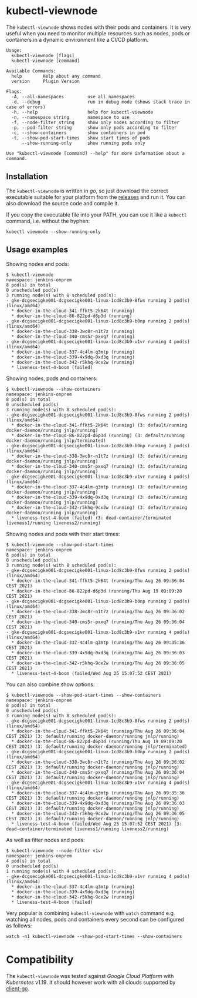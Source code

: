 # kubectl-viewnode
The `kubectl-viewnode` shows nodes with their pods and containers.
It is very useful when you need to monitor multiple resources such as nodes, pods or containers in a dynamic environment like a CI/CD platform.

```
Usage:
  kubectl-viewnode [flags]
  kubectl-viewnode [command]

Available Commands:
  help        Help about any command
  version     Plugin Version

Flags:
  -A, --all-namespaces         use all namespaces
  -d, --debug                  run in debug mode (shows stack trace in case of errors)
  -h, --help                   help for kubectl-viewnode
  -n, --namespace string       namespace to use
  -f, --node-filter string     show only nodes according to filter
  -p, --pod-filter string      show only pods according to filter
  -c, --show-containers        show containers in pod
  -t, --show-pod-start-times   show start times of pods
      --show-running-only      show running pods only

Use "kubectl-viewnode [command] --help" for more information about a command.
```
## Installation
The `kubectl-viewnode` is written in _go_, so just download the correct executable suitable for your platform from the [releases](https://github.com/NTTDATA-EMEA/kubectl-viewnode/releases) and run it.
You can also download the source code and compile it.

If you copy the executable file into your PATH, you can use it like a `kubectl` command, i.e. without the hyphen:
```
kubectl viewnode --show-running-only
```

## Usage examples
Showing nodes and pods:
```
$ kubectl-viewnode
namespace: jenkins-onprem
8 pod(s) in total
0 unscheduled pod(s)
3 running node(s) with 8 scheduled pod(s):
- gke-dcgsecigke001-dcgsecigke001-linux-1cd8c3b9-8fws running 2 pod(s) (linux/amd64)
  * docker-in-the-cloud-341-ffkt5-2k64t (running)
  * docker-in-the-cloud-86-822pd-d6p3d (running)
- gke-dcgsecigke001-dcgsecigke001-linux-1cd8c3b9-b0np running 2 pod(s) (linux/amd64)
  * docker-in-the-cloud-338-3wc8r-n1t7z (running)
  * docker-in-the-cloud-340-cms5r-pxxq7 (running)
- gke-dcgsecigke001-dcgsecigke001-linux-1cd8c3b9-v1vr running 4 pod(s) (linux/amd64)
  * docker-in-the-cloud-337-4c4lm-q3mtp (running)
  * docker-in-the-cloud-339-4x9dq-0xd3q (running)
  * docker-in-the-cloud-342-r5khq-9cx2w (running)
  * liveness-test-4-boom (failed)
```
Showing nodes, pods and containers:
```
$ kubectl-viewnode --show-containers
namespace: jenkins-onprem
8 pod(s) in total
0 unscheduled pod(s)
3 running node(s) with 8 scheduled pod(s):
- gke-dcgsecigke001-dcgsecigke001-linux-1cd8c3b9-8fws running 2 pod(s) (linux/amd64)
  * docker-in-the-cloud-341-ffkt5-2k64t (running) (3: default/running docker-daemon/running jnlp/running)
  * docker-in-the-cloud-86-822pd-d6p3d (running) (3: default/running docker-daemon/running jnlp/terminated)
- gke-dcgsecigke001-dcgsecigke001-linux-1cd8c3b9-b0np running 2 pod(s) (linux/amd64)
  * docker-in-the-cloud-338-3wc8r-n1t7z (running) (3: default/running docker-daemon/running jnlp/running)
  * docker-in-the-cloud-340-cms5r-pxxq7 (running) (3: default/running docker-daemon/running jnlp/running)
- gke-dcgsecigke001-dcgsecigke001-linux-1cd8c3b9-v1vr running 4 pod(s) (linux/amd64)
  * docker-in-the-cloud-337-4c4lm-q3mtp (running) (3: default/running docker-daemon/running jnlp/running)
  * docker-in-the-cloud-339-4x9dq-0xd3q (running) (3: default/running docker-daemon/running jnlp/running)
  * docker-in-the-cloud-342-r5khq-9cx2w (running) (3: default/running docker-daemon/running jnlp/running)
  * liveness-test-4-boom (failed) (3: dead-container/terminated liveness1/running liveness2/running)
```
Showing nodes and pods with their start times:
```
$ kubectl-viewnode --show-pod-start-times
namespace: jenkins-onprem
8 pod(s) in total
0 unscheduled pod(s)
3 running node(s) with 8 scheduled pod(s):
- gke-dcgsecigke001-dcgsecigke001-linux-1cd8c3b9-8fws running 2 pod(s) (linux/amd64)
  * docker-in-the-cloud-341-ffkt5-2k64t (running/Thu Aug 26 09:36:04 CEST 2021)
  * docker-in-the-cloud-86-822pd-d6p3d (running/Thu Aug 19 09:09:20 CEST 2021)
- gke-dcgsecigke001-dcgsecigke001-linux-1cd8c3b9-b0np running 2 pod(s) (linux/amd64)
  * docker-in-the-cloud-338-3wc8r-n1t7z (running/Thu Aug 26 09:36:02 CEST 2021)
  * docker-in-the-cloud-340-cms5r-pxxq7 (running/Thu Aug 26 09:36:04 CEST 2021)
- gke-dcgsecigke001-dcgsecigke001-linux-1cd8c3b9-v1vr running 4 pod(s) (linux/amd64)
  * docker-in-the-cloud-337-4c4lm-q3mtp (running/Thu Aug 26 09:35:36 CEST 2021)
  * docker-in-the-cloud-339-4x9dq-0xd3q (running/Thu Aug 26 09:36:03 CEST 2021)
  * docker-in-the-cloud-342-r5khq-9cx2w (running/Thu Aug 26 09:36:05 CEST 2021)
  * liveness-test-4-boom (failed/Wed Aug 25 15:07:52 CEST 2021)
```
You can also combine show options:
```
$ kubectl-viewnode --show-pod-start-times --show-containers
namespace: jenkins-onprem
8 pod(s) in total
0 unscheduled pod(s)
3 running node(s) with 8 scheduled pod(s):
- gke-dcgsecigke001-dcgsecigke001-linux-1cd8c3b9-8fws running 2 pod(s) (linux/amd64)
  * docker-in-the-cloud-341-ffkt5-2k64t (running/Thu Aug 26 09:36:04 CEST 2021) (3: default/running docker-daemon/running jnlp/running)
  * docker-in-the-cloud-86-822pd-d6p3d (running/Thu Aug 19 09:09:20 CEST 2021) (3: default/running docker-daemon/running jnlp/terminated)
- gke-dcgsecigke001-dcgsecigke001-linux-1cd8c3b9-b0np running 2 pod(s) (linux/amd64)
  * docker-in-the-cloud-338-3wc8r-n1t7z (running/Thu Aug 26 09:36:02 CEST 2021) (3: default/running docker-daemon/running jnlp/running)
  * docker-in-the-cloud-340-cms5r-pxxq7 (running/Thu Aug 26 09:36:04 CEST 2021) (3: default/running docker-daemon/running jnlp/running)
- gke-dcgsecigke001-dcgsecigke001-linux-1cd8c3b9-v1vr running 4 pod(s) (linux/amd64)
  * docker-in-the-cloud-337-4c4lm-q3mtp (running/Thu Aug 26 09:35:36 CEST 2021) (3: default/running docker-daemon/running jnlp/running)
  * docker-in-the-cloud-339-4x9dq-0xd3q (running/Thu Aug 26 09:36:03 CEST 2021) (3: default/running docker-daemon/running jnlp/running)
  * docker-in-the-cloud-342-r5khq-9cx2w (running/Thu Aug 26 09:36:05 CEST 2021) (3: default/running docker-daemon/running jnlp/running)
  * liveness-test-4-boom (failed/Wed Aug 25 15:07:52 CEST 2021) (3: dead-container/terminated liveness1/running liveness2/running)
```
As well as filter nodes and pods:
```
$ kubectl-viewnode --node-filter v1vr
namespace: jenkins-onprem
4 pod(s) in total
0 unscheduled pod(s)
1 running node(s) with 4 scheduled pod(s):
- gke-dcgsecigke001-dcgsecigke001-linux-1cd8c3b9-v1vr running 4 pod(s) (linux/amd64)
  * docker-in-the-cloud-337-4c4lm-q3mtp (running)
  * docker-in-the-cloud-339-4x9dq-0xd3q (running)
  * docker-in-the-cloud-342-r5khq-9cx2w (running)
  * liveness-test-4-boom (failed)
```
Very popular is combining `kubectl-viewnode` with `watch` command e.g. watching all nodes, pods and containers every second can be configured as follows:
```
watch -n1 kubectl-viewnode --show-pod-start-times --show-containers
```
# Compatibility
The `kubectl-viewnode` was tested against _Google Cloud Platform_ with _Kubernetes_ v1.19.
It should however work with all clouds supported by [client-go](https://github.com/kubernetes/client-go).